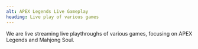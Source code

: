 ```yaml
---
alt: APEX Legends Live Gameplay
heading: Live play of various games
---
```


<!-- markdownlint-disable MD041 -->

We are live streaming live playthroughs of various games,
focusing on APEX Legends and Mahjong Soul.
